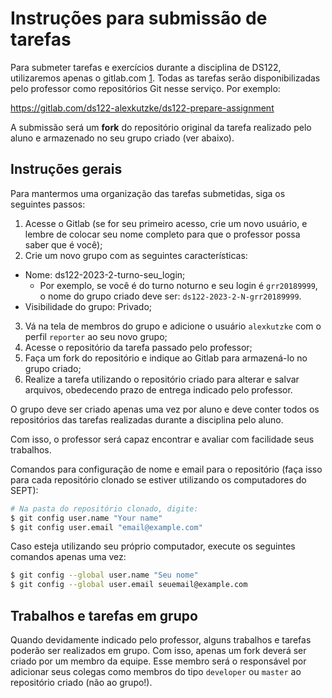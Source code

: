 # Instruções para submissão de tarefas

Para submeter tarefas e exercícios durante a disciplina de DS122, utilizaremos
apenas o gitlab.com [1]. Todas as tarefas serão disponibilizadas pelo
professor como repositórios Git nesse serviço. Por exemplo:

https://gitlab.com/ds122-alexkutzke/ds122-prepare-assignment

A submissão será um **fork** do repositório original da tarefa realizado pelo
aluno e armazenado no seu grupo criado (ver abaixo).

## Instruções gerais

Para mantermos uma organização das tarefas submetidas, siga os seguintes passos:

1. Acesse o Gitlab (se for seu primeiro acesso, crie um novo usuário, e lembre de colocar seu nome completo para que o professor possa saber que é você);
2. Crie um novo grupo com as seguintes características:
  * Nome: ds122-2023-2-turno-seu_login;
    * Por exemplo, se você é do turno noturno e seu login é `grr20189999`,
      o nome do grupo criado deve ser: `ds122-2023-2-N-grr20189999`.
  * Visibilidade do grupo: Privado;
3. Vá na tela de membros do grupo e adicione o usuário `alexkutzke` com o perfil `reporter` ao seu novo grupo;
4. Acesse o repositório da tarefa passado pelo professor;
5. Faça um fork do repositório e indique ao Gitlab para armazená-lo no grupo criado;
6. Realize a tarefa utilizando o repositório criado para alterar e salvar arquivos,
obedecendo prazo de entrega indicado pelo professor.

O grupo deve ser criado apenas uma vez por aluno e deve conter todos os
repositórios das tarefas realizadas durante a disciplina pelo aluno.

Com isso, o professor será capaz encontrar e avaliar com facilidade seus trabalhos.

Comandos para configuração de nome e email para o repositório (faça isso para cada repositório clonado
se estiver utilizando os computadores do SEPT):

```bash
# Na pasta do repositório clonado, digite:
$ git config user.name "Your name"
$ git config user.email "email@example.com"
```

Caso esteja utilizando seu próprio computador, execute os seguintes comandos apenas uma vez:

```bash
$ git config --global user.name "Seu nome"
$ git config --global user.email seuemail@example.com
```

## Trabalhos e tarefas em grupo

Quando devidamente indicado pelo professor, alguns trabalhos e tarefas poderão
ser realizados em grupo. Com isso, apenas um fork deverá ser criado por um membro
da equipe. Esse membro será o responsável por adicionar seus colegas como membros
do tipo `developer` ou `master` ao repositório criado (não ao grupo!).

[1]: https://gitlab.com
